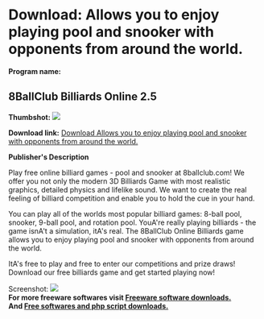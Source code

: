 # Download: Allows you to enjoy playing pool and snooker with opponents from around the world.

**Program name:**

## 8BallClub Billiards Online 2.5

  
**Thumbshot:** ![](http://www.freewarefiles.com/screenshot/8ballclub_md.jpg)   
  
**Download link:** [Download Allows you to enjoy playing pool and snooker with opponents from around the world.](http://freesoftwares.boysofts.com/8BallClub-Billiards-Online_program_48844.html)  
  


**Publisher's Description**  
  


Play free online billiard games - pool and snooker at 8ballclub.com! We offer you not only the modern 3D Billiards Game with most realistic graphics, detailed physics and lifelike sound. We want to create the real feeling of billiard competition and enable you to hold the cue in your hand. 

You can play all of the worlds most popular billiard games: 8-ball pool, snooker, 9-ball pool, and rotation pool. YouA're really playing billiards - the game isnA't a simulation, itA's real. The 8BallClub Online Billiards game allows you to enjoy playing pool and snooker with opponents from around the world. 

ItA's free to play and free to enter our competitions and prize draws! Download our free billiards game and get started playing now!

  
  
Screenshot: ![](http://www.freewarefiles.com/screenshot/8ballclub.jpg)   
**For more freeware softwares visit [Freeware software downloads.](http://freesoftwares.boysofts.com/)**   
**And [Free softwares and php script downloads.](http://www.boysofts.com/)**
